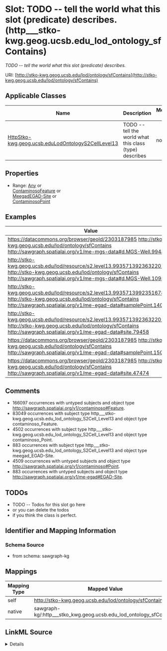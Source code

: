 

# Slot: TODO -- tell the world what this slot (predicate) describes. (http___stko-kwg.geog.ucsb.edu_lod_ontology_sfContains)


_TODO -- tell the world what this slot (predicate) describes._





URI: [http://stko-kwg.geog.ucsb.edu/lod/ontology/sfContains](http://stko-kwg.geog.ucsb.edu/lod/ontology/sfContains)



<!-- no inheritance hierarchy -->





## Applicable Classes

| Name | Description | Modifies Slot |
| --- | --- | --- |
| [HttpStko-kwg.geog.ucsb.eduLodOntologyS2CellLevel13](../classes/HttpStko-kwg.geog.ucsb.eduLodOntologyS2CellLevel13.md) | TODO -- tell the world what this class (type) describes |  no  |







## Properties

* Range: [Any](../classes/Any.md)&nbsp;or&nbsp;<br />[ContaminosoFeature](../classes/ContaminosoFeature.md)&nbsp;or&nbsp;<br />[MeegadEGAD-Site](../classes/MeegadEGAD-Site.md)&nbsp;or&nbsp;<br />[ContaminosoPoint](../classes/ContaminosoPoint.md)






## Examples

| Value |
| --- |
| https://datacommons.org/browser/geoId/2303187985 http://stko-kwg.geog.ucsb.edu/lod/ontology/sfContains http://sawgraph.spatialai.org/v1/me-mgs-data#d.MGS-Well.99481 |
| http://stko-kwg.geog.ucsb.edu/lod/resource/s2.level13.9935713923632201728 http://stko-kwg.geog.ucsb.edu/lod/ontology/sfContains http://sawgraph.spatialai.org/v1/me-mgs-data#d.MGS-Well.109845 |
| http://stko-kwg.geog.ucsb.edu/lod/resource/s2.level13.9935713992351678464 http://stko-kwg.geog.ucsb.edu/lod/ontology/sfContains http://sawgraph.spatialai.org/v1/me-egad-data#samplePoint.140133 |
| http://stko-kwg.geog.ucsb.edu/lod/resource/s2.level13.9935713923632201728 http://stko-kwg.geog.ucsb.edu/lod/ontology/sfContains http://sawgraph.spatialai.org/v1/me-egad-data#site.79458 |
| https://datacommons.org/browser/geoId/2303187985 http://stko-kwg.geog.ucsb.edu/lod/ontology/sfContains http://sawgraph.spatialai.org/v1/me-egad-data#samplePoint.150408 |
| https://datacommons.org/browser/geoId/2303187985 http://stko-kwg.geog.ucsb.edu/lod/ontology/sfContains http://sawgraph.spatialai.org/v1/me-egad-data#site.47474 |

## Comments

* 166097 occurrences with untyped subjects and object type http://sawgraph.spatialai.org/v1/contaminoso#Feature.
* 83049 occurrences with subject type http___stko-kwg.geog.ucsb.edu_lod_ontology_S2Cell_Level13 and object type contaminoso_Feature.
* 4502 occurrences with subject type http___stko-kwg.geog.ucsb.edu_lod_ontology_S2Cell_Level13 and object type contaminoso_Point.
* 883 occurrences with subject type http___stko-kwg.geog.ucsb.edu_lod_ontology_S2Cell_Level13 and object type meegad_EGAD-Site.
* 4509 occurrences with untyped subjects and object type http://sawgraph.spatialai.org/v1/contaminoso#Point.
* 883 occurrences with untyped subjects and object type http://sawgraph.spatialai.org/v1/me-egad#EGAD-Site.

## TODOs

* TODO -- Todos for this slot go here
* or you can delete the todos
* if you think the class is perfect.

## Identifier and Mapping Information







### Schema Source


* from schema: sawgraph-kg




## Mappings

| Mapping Type | Mapped Value |
| ---  | ---  |
| self | http://stko-kwg.geog.ucsb.edu/lod/ontology/sfContains |
| native | sawgraph-kg/:http___stko_kwg.geog.ucsb.edu_lod_ontology_sfContains |




## LinkML Source

<details>
```yaml
name: http___stko-kwg.geog.ucsb.edu_lod_ontology_sfContains
description: TODO -- tell the world what this slot (predicate) describes.
title: TODO -- tell the world what this slot (predicate) describes.
todos:
- TODO -- Todos for this slot go here
- or you can delete the todos
- if you think the class is perfect.
comments:
- 166097 occurrences with untyped subjects and object type http://sawgraph.spatialai.org/v1/contaminoso#Feature.
- 83049 occurrences with subject type http___stko-kwg.geog.ucsb.edu_lod_ontology_S2Cell_Level13
  and object type contaminoso_Feature.
- 4502 occurrences with subject type http___stko-kwg.geog.ucsb.edu_lod_ontology_S2Cell_Level13
  and object type contaminoso_Point.
- 883 occurrences with subject type http___stko-kwg.geog.ucsb.edu_lod_ontology_S2Cell_Level13
  and object type meegad_EGAD-Site.
- 4509 occurrences with untyped subjects and object type http://sawgraph.spatialai.org/v1/contaminoso#Point.
- 883 occurrences with untyped subjects and object type http://sawgraph.spatialai.org/v1/me-egad#EGAD-Site.
examples:
- value: https://datacommons.org/browser/geoId/2303187985 http://stko-kwg.geog.ucsb.edu/lod/ontology/sfContains
    http://sawgraph.spatialai.org/v1/me-mgs-data#d.MGS-Well.99481
- value: http://stko-kwg.geog.ucsb.edu/lod/resource/s2.level13.9935713923632201728
    http://stko-kwg.geog.ucsb.edu/lod/ontology/sfContains http://sawgraph.spatialai.org/v1/me-mgs-data#d.MGS-Well.109845
- value: http://stko-kwg.geog.ucsb.edu/lod/resource/s2.level13.9935713992351678464
    http://stko-kwg.geog.ucsb.edu/lod/ontology/sfContains http://sawgraph.spatialai.org/v1/me-egad-data#samplePoint.140133
- value: http://stko-kwg.geog.ucsb.edu/lod/resource/s2.level13.9935713923632201728
    http://stko-kwg.geog.ucsb.edu/lod/ontology/sfContains http://sawgraph.spatialai.org/v1/me-egad-data#site.79458
- value: https://datacommons.org/browser/geoId/2303187985 http://stko-kwg.geog.ucsb.edu/lod/ontology/sfContains
    http://sawgraph.spatialai.org/v1/me-egad-data#samplePoint.150408
- value: https://datacommons.org/browser/geoId/2303187985 http://stko-kwg.geog.ucsb.edu/lod/ontology/sfContains
    http://sawgraph.spatialai.org/v1/me-egad-data#site.47474
from_schema: sawgraph-kg
rank: 1000
slot_uri: http://stko-kwg.geog.ucsb.edu/lod/ontology/sfContains
alias: http___stko_kwg.geog.ucsb.edu_lod_ontology_sfContains
domain_of:
- http___stko-kwg.geog.ucsb.edu_lod_ontology_S2Cell_Level13
subproperty_of: http___stko-kwg.geog.ucsb.edu_lod_ontology_spatialRelation
range: Any
any_of:
- range: contaminoso_Feature
- range: meegad_EGAD-Site
- range: contaminoso_Point

```
</details>